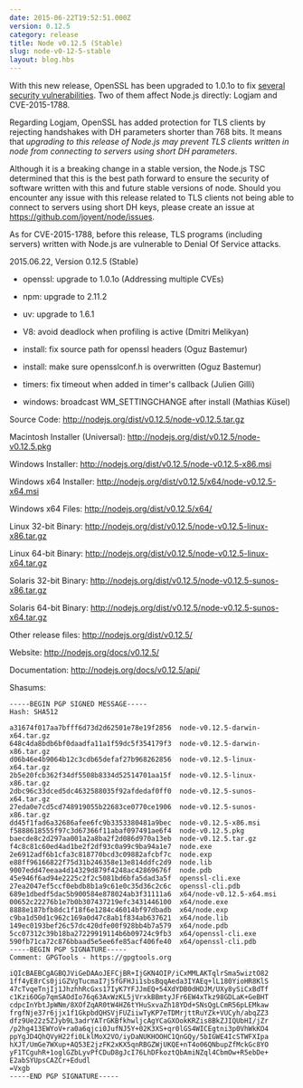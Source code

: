 ```yaml
---
date: 2015-06-22T19:52:51.000Z
version: 0.12.5
category: release
title: Node v0.12.5 (Stable)
slug: node-v0-12-5-stable
layout: blog.hbs
---
```


With this new release, OpenSSL has been upgraded to 1.0.1o to fix [several
security vulnerabilities](http://openssl.org/news/secadv_20150611.txt). Two of
them affect Node.js directly: Logjam and CVE-2015-1788.

Regarding Logjam, OpenSSL has added protection for TLS clients by rejecting
handshakes with DH parameters shorter than 768 bits. It means that _upgrading
to this release of Node.js may prevent TLS clients written in node from
connecting to servers using short DH parameters_.

Although it is a breaking change in a stable version, the Node.js TSC
determined that this is the best path forward to ensure the security of
software written with this and future stable versions of node. Should you
encounter any issue with this release related to TLS clients not being able to
connect to servers using short DH keys, please create an issue at
https://github.com/joyent/node/issues.

As for CVE-2015-1788, before this release, TLS programs (including servers)
written with Node.js are vulnerable to Denial Of Service attacks.

2015.06.22, Version 0.12.5 (Stable)

* openssl: upgrade to 1.0.1o (Addressing multiple CVEs)

* npm: upgrade to 2.11.2

* uv: upgrade to 1.6.1

* V8: avoid deadlock when profiling is active (Dmitri Melikyan)

* install: fix source path for openssl headers (Oguz Bastemur)

* install: make sure opensslconf.h is overwritten (Oguz Bastemur)

* timers: fix timeout when added in timer's callback (Julien Gilli)

* windows: broadcast WM_SETTINGCHANGE after install (Mathias Küsel)


Source Code: http://nodejs.org/dist/v0.12.5/node-v0.12.5.tar.gz

Macintosh Installer (Universal): http://nodejs.org/dist/v0.12.5/node-v0.12.5.pkg

Windows Installer: http://nodejs.org/dist/v0.12.5/node-v0.12.5-x86.msi

Windows x64 Installer: http://nodejs.org/dist/v0.12.5/x64/node-v0.12.5-x64.msi

Windows x64 Files: http://nodejs.org/dist/v0.12.5/x64/

Linux 32-bit Binary: http://nodejs.org/dist/v0.12.5/node-v0.12.5-linux-x86.tar.gz

Linux 64-bit Binary: http://nodejs.org/dist/v0.12.5/node-v0.12.5-linux-x64.tar.gz

Solaris 32-bit Binary: http://nodejs.org/dist/v0.12.5/node-v0.12.5-sunos-x86.tar.gz

Solaris 64-bit Binary: http://nodejs.org/dist/v0.12.5/node-v0.12.5-sunos-x64.tar.gz

Other release files: http://nodejs.org/dist/v0.12.5/

Website: http://nodejs.org/docs/v0.12.5/

Documentation: http://nodejs.org/docs/v0.12.5/api/

Shasums:
```
-----BEGIN PGP SIGNED MESSAGE-----
Hash: SHA512

a31674f017aa7bfff6d73d2d62501e78e19f2856  node-v0.12.5-darwin-x64.tar.gz
648c4da8bdb6bf0daadfa11a1f59dc5f354179f3  node-v0.12.5-darwin-x86.tar.gz
d06b46e4b9064b12c3cdb65defaf27b968262856  node-v0.12.5-linux-x64.tar.gz
2b5e20fcb362f34df5508b8334d52514701aa15f  node-v0.12.5-linux-x86.tar.gz
2dbc96c33dced5dc4632588035f92afdedaf0ff0  node-v0.12.5-sunos-x64.tar.gz
27eda0e7cd5cd748919055b22683ce0770ce1906  node-v0.12.5-sunos-x86.tar.gz
dd45f1fad6a32686afee6fc9b3353380481a9bec  node-v0.12.5-x86.msi
f5888618555f97c3d67366f11abaf097491ae6f4  node-v0.12.5.pkg
baecde8c2d297aa001a2a8ba2f2d086d970a13eb  node-v0.12.5.tar.gz
f4c8c81c60ed4ad1be2f2df93c0a99c9ba94a1e7  node.exe
2e6912adf6b1cfa3c818770bcd3c09882afcbf7c  node.exp
e88ff96166822f75d31b246358e13e814ddfc2d9  node.lib
9007edd47eeaa4d14329d879f4248ac42869676f  node.pdb
45e946f6ad94e2225c2f2c5081bd6bfa5dad3a5f  openssl-cli.exe
27ea2047ef5ccf0ebdb8b1a9c61e0c35d36c2c6c  openssl-cli.pdb
689e1dbedf5dac5b900584e878024ab3f31111a6  x64/node-v0.12.5-x64.msi
00652c22276b1e7b0b307437219efc3431446100  x64/node.exe
8888e187bfb8dc1f18f6e1284c46014bf97dbadb  x64/node.exp
c9ba1d50d1c962c169a0d47c8ab1f834ab637621  x64/node.lib
149ec0193bef26c57dc420dfe00f928bb4b7a579  x64/node.pdb
5cc07312c39b18ba27229919114b6b09724c9fb3  x64/openssl-cli.exe
590fb71ca72c876bbaad5e5ee6fe85acf406fe40  x64/openssl-cli.pdb
-----BEGIN PGP SIGNATURE-----
Comment: GPGTools - https://gpgtools.org

iQIcBAEBCgAGBQJViGeDAAoJEFCjBR+IjGKN4OIP/iCxMMLAKTqlrSma5wiztO82
1ff4yE8rCs0jiGZVgTucmaI7j5fGFHJi1sbsBqqAeda3IYAEq+lL180YioHR8KlS
47cTvqeTnjIj1JhzhhRcGxs17IyK7YFJJmEQ+54XdYDB0dHDJM/UXy8ySiCxBdTf
c1Kzi6OGp7qmSAOdIo76q63AxWzKL5jVrxkBBmtyJFr6EW4xTkz98GDLaK+GeBHT
cdpcInYbtJpWNm/8XOfZqAR0tW4HZ6tYHuSxvaZh18YDd+SNsQgLCmR56pLEMkaw
frgfNje37r6jjx1f1GkpbdQHSVjFUZiiwTyKP7eTDMrjttRuYZk+VUCyh/abqZZ3
dfz9Ue22z5ZJyb9L3adrYATrGKBfkhwljcAgYCaGXOokKRZis8BkZJIQUbHI/jZr
/p2hg413EWYoV+ra0a6qjci0JufNJ5Y+02K3XS+qr0lGS4WICEgtni3p0VhWkKO4
ppYgJD4QhQVyH22fi0LklMoX2VO/iyDaNUKHOOHC1QnGQy/5bIGWE4IcSTWFXIpa
hXJT/UmGe7WXup+AQ53E2jzFK2xKX5qnRBGZWjUKQE+nT4o06QNbupZfMckGc8YO
yF1TCguhR+1oglGZbLyvPfCDuD8gJcI76LhDFkoztQbAmiNZql4CbmOw+R5ebDe+
E2abSYUpsCAZCr+Edudl
=Vxgb
-----END PGP SIGNATURE-----
```

